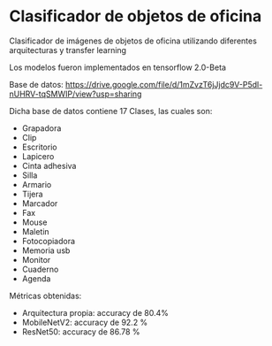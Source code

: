 # Clasificador de objetos de oficina 

Clasificador de imágenes de objetos de oficina utilizando diferentes arquitecturas y transfer learning 

Los modelos fueron implementados en tensorflow 2.0-Beta

Base de datos: 
https://drive.google.com/file/d/1mZvzT6jJjdc9V-P5dl-nUHRV-tqSMWIP/view?usp=sharing

Dicha base de datos contiene 17 Clases, las cuales son:

* Grapadora
* Clip
* Escritorio
* Lapicero
* Cinta adhesiva 
* Silla
* Armario
* Tijera
* Marcador
* Fax
* Mouse
* Maletin 
* Fotocopiadora
* Memoria usb
* Monitor
* Cuaderno
* Agenda

Métricas obtenidas:

* Arquitectura propia: accuracy de 80.4%
* MobileNetV2: accuracy de 92.2 %
* ResNet50: accuracy de 86.78 %



